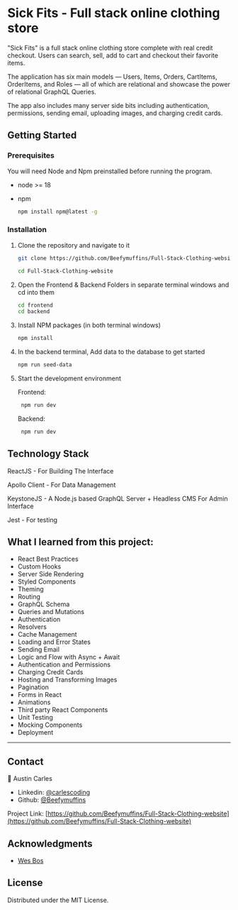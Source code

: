 # Sick Fits - Full stack online clothing store

"Sick Fits" is a full stack online clothing store complete with real credit checkout. Users can search, sell, add to cart and checkout their favorite items.

The application has six main models — Users, Items, Orders, CartItems, OrderItems, and Roles — all of which are relational and showcase the power of relational GraphQL Queries.

The app also includes many server side bits including authentication, permissions, sending email, uploading images, and charging credit cards.

<!-- Images -->

<!-- GETTING STARTED -->

## Getting Started

### Prerequisites

You will need Node and Npm preinstalled before running the program.

- node >= 18
- npm

  ```sh
  npm install npm@latest -g
  ```

### Installation

1. Clone the repository and navigate to it

   ```sh
   git clone https://github.com/Beefymuffins/Full-Stack-Clothing-website.git

   cd Full-Stack-Clothing-website
   ```

2. Open the Frontend & Backend Folders in separate terminal windows and cd into them
   ```sh
   cd frontend
   cd backend
   ```
3. Install NPM packages (in both terminal windows)
   ```sh
   npm install
   ```
4. In the backend terminal, Add data to the database to get started

   ```sh
   npm run seed-data
   ```

5. Start the development environment

   Frontend:

   ```sh
    npm run dev
   ```

   Backend:

   ```sh
    npm run dev
   ```

<!-- Tech Stack -->

## Technology Stack

ReactJS - For Building The Interface

Apollo Client - For Data Management

KeystoneJS - A Node.js based GraphQL Server + Headless CMS For Admin Interface

Jest - For testing

## What I learned from this project:

- React Best Practices
- Custom Hooks
- Server Side Rendering
- Styled Components
- Theming
- Routing
- GraphQL Schema
- Queries and Mutations
- Authentication
- Resolvers
- Cache Management
- Loading and Error States
- Sending Email
- Logic and Flow with Async + Await
- Authentication and Permissions
- Charging Credit Cards
- Hosting and Transforming Images
- Pagination
- Forms in React
- Animations
- Third party React Components
- Unit Testing
- Mocking Components
- Deployment

---

<!-- CONTACT -->

## Contact

👤 Austin Carles

- Linkedin: [@carlescoding](https://www.linkedin.com/in/carlescoding/)
- Github: [@Beefymuffins](https://github.com/Beefymuffins)

Project Link: [https://github.com/Beefymuffins/Full-Stack-Clothing-website](https://github.com/Beefymuffins/Full-Stack-Clothing-website)

<!-- Acknowledgments  -->

## Acknowledgments

- [Wes Bos](https://advancedreact.com/)

<!-- LICENSE -->

## License

Distributed under the MIT License.
